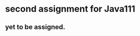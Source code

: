 second assignment for Java111
==============================

yet to be assigned.
-------------------

